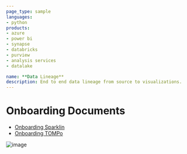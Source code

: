 ```yaml
---
page_type: sample
languages:
- python
products:
- azure
- power bi
- synapse
- databricks
- purview
- analysis services
- datalake

name: **Data Lineage**
description: End to end data lineage from source to visualizations.
---
```


# Onboarding Documents

- [Onboarding Sparklin](https://github.com/microsoft/DataLineage/blob/main/sparklin/Onboarding.md)
- [Onboarding TOMPo](https://github.com/microsoft/DataLineage/blob/main/tompo/Onboarding.md)

![image](https://user-images.githubusercontent.com/118733500/227436747-f527883b-92da-4482-8aec-b34c03003cf7.png)

